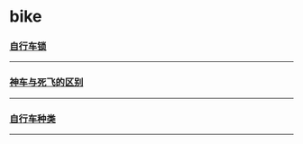 bike
====

### [自行车锁](bikelock)

---

### [神车与死飞的区别](the-difference-between-the-car-and-dead-fly-god)

---

### [自行车种类](types-of-bicycles)

---
